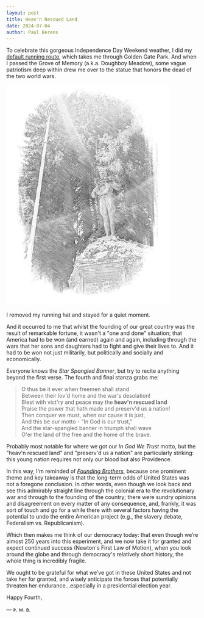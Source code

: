 ```yaml
---
layout: post
title: Heav'n Rescued Land
date: 2024-07-04
author:	Paul Berens
---
```

To celebrate this gorgeous Independence Day Weekend weather, I did my [default running route](/ggp-moraga-steps/), which takes me through Golden Gate Park. And when I passed the Grove of Memory (a.k.a. Doughboy Meadow), some vague patriotism deep within drew me over to the statue that honors the dead of the two world wars.

![doughboy WWI/WWII memorial statue](/assets/og/doughboy.png)

I removed my running hat and stayed for a quiet moment.

And it occurred to me that whilst the founding of our great country was the result of remarkable fortune, it wasn't a "one and done" situation; that America had to be won (and earned) again and again, including through the wars that her sons and daughters had to fight and give their lives to. And it had to be won not just militarily, but politically and socially and economically.

Everyone knows the *Star Spangled Banner*, but try to recite anything beyond the first verse. The fourth and final stanza grabs me:

> O thus be it ever when freemen shall stand  
> Between their lov'd home and the war's desolation!  
> Blest with vict'ry and peace may the **heav'n rescued land**  
> Praise the power that hath made and preserv'd us a nation!  
> Then conquer we must, when our cause it is just,  
> And this be our motto - "In God is our trust,"  
> And the star-spangled banner in triumph shall wave  
> O'er the land of the free and the home of the brave.

Probably most notable for where we got our *In God We Trust* motto, but the "heav'n rescued land" and "preserv'd us a nation" are particularly striking: this young nation requires not only our blood but also Providence.

In this way, I'm reminded of [*Founding Brothers*](/book/founding-brothers), because one prominent theme and key takeaway is that the long-term odds of United States was not a foregone conclusion. In other words, even though we look back and see this admirably straight line through the colonial era to the revolutionary war and through to the founding of the country; there were sundry opinions and disagreement on every matter of any consequence, and, frankly, it was sort of touch and go for a while there with several factors having the potential to undo the entire American project (e.g., the slavery debate, Federalism vs. Republicanism).

Which then makes me think of our democracy today: that even though we’re almost 250 years into this experiment, and we now take it for granted and expect continued success (Newton's First Law of Motion), when you look around the globe and through democracy's relatively short history, the whole thing is incredibly fragile.

We ought to be grateful for what we’ve got in these United States and not take her for granted, and wisely anticipate the forces that potentially threaten her endurance…especially in a presidential election year.

Happy Fourth,

— ᴘ. ᴍ. ʙ.